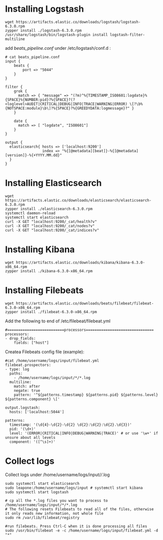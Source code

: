 Installing Logstash
===================

```
wget https://artifacts.elastic.co/downloads/logstash/logstash-6.3.0.rpm
zypper install ./logstash-6.3.0.rpm
/usr/share/logstash/bin/logstash-plugin install logstash-filter-multiline
```

add _beats_pipeline.conf_ under /etc/logstash/conf.d :

```
# cat beats_pipeline.conf
input {
    beats {
        port => "5044"
    }
}

filter {
    grok {
      match => { "message" => "(?m)^%{TIMESTAMP_ISO8601:logdate}%{SPACE}%{NUMBER:pid}?%{SPACE}?(?<loglevel>AUDIT|CRITICAL|DEBUG|INFO|TRACE|WARNING|ERROR) \[?\b%{NOTSPACE:module}\b\]?%{SPACE}?%{GREEDYDATA:logmessage}?" }
    }

    date {
      match => [ "logdate", "ISO8601"]
    }
}

output {
  elasticsearch{ hosts => ['localhost:9200']
                 index => "%{[@metadata][beat]}-%{[@metadata][version]}-%{+YYYY.MM.dd}"
  }
}
```

Installing Elasticsearch
========================
```
wget https://artifacts.elastic.co/downloads/elasticsearch/elasticsearch-6.3.0.rpm
zypper install ./elasticsearch-6.3.0.rpm
systemctl daemon-reload
systemctl start elasticsearch
curl -X GET "localhost:9200/_cat/health?v"
curl -X GET "localhost:9200/_cat/nodes?v"
curl -X GET "localhost:9200/_cat/indices?v"
```

Installing Kibana
=================
```
wget https://artifacts.elastic.co/downloads/kibana/kibana-6.3.0-x86_64.rpm
zypper install ./kibana-6.3.0-x86_64.rpm
```    

Installing Filebeats
====================
```
wget https://artifacts.elastic.co/downloads/beats/filebeat/filebeat-6.3.0-x86_64.rpm
zypper install ./filebeat-6.3.0-x86_64.rpm
```

Add the following to end of /etc/filebeat/filebeat.yml
```
#==========================processors===============================
processors:
- drop_fields:
    fields: ["host"]
```
Createa Filebeats config file (example): 

```
#cat /home/username/logs/input/filebeat.yml
filebeat.prospectors:
- type: log
  paths:
    - /home/username/logs/input/*/*.log
  multiline:
    match: after
    negate: true
    pattern: '^${patterns.timestamp} ${patterns.pid} ${patterns.level} ${patterns.component} \['

output.logstash:
  hosts: ['localhost:5044']

patterns:
  timestamp: '(\d{4}-\d{2}-\d{2} \d{2}:\d{2}:\d{2}.\d{3})'
  pid: '(\d+)'
  level: '(ERROR|CRITICAL|INFO|DEBUG|WARNING|TRACE)' # or use '\w+' if unsure about all levels
  component: '([^\s]+)'
```

Collect logs
=============
Collect logs under /home/username/logs/input/*/*.log
```
sudo systemctl start elasticsearch
sudo leapone:/home/username/logs/input # systemctl start kibana
sudo systemctl start logstash
    
# cp all the *.log files you want to process to /home/username/logs/input/*/*.log
# The following resets Filebeats to read all of the files, otherwise it only reads new information, not whole file
sudo rm /var/lib/filebeat/registry
    
#run filebeats. Press Ctrl-C when it is done processing all files
sudo /usr/bin/filebeat -e -c /home/username/logs/input/filebeat.yml -d "*"
```
